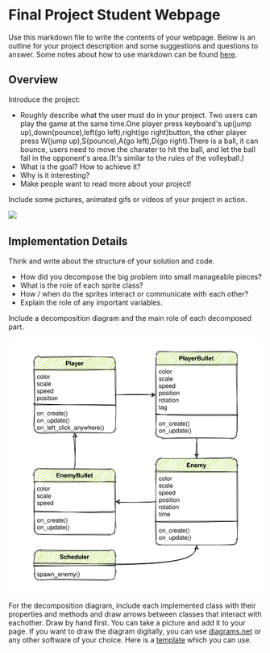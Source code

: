 <link rel="stylesheet" type="text/css" media="all" href="style.css" />

# Final Project Student Webpage

Use this markdown file to write the contents of your webpage. Below is an outline for your project description and some suggestions and questions to answer. Some notes about how to use markdown can be found [here](markdown_notes.md).

## Overview


Introduce the project:
- Roughly describe what the user must do in your project.
Two users can play the game at the same time.One player press keyboard's up(jump up),down(pounce),left(go left),right(go right)button, the other player press W(jump up),S(pounce),A(go left),D(go right).There is a ball, it can bounce, users need to move the charater to hit the ball, and let the ball fall in the opponent's area.(It's similar to the rules of the volleyball.)
- What is the goal? How to achieve it?
- Why is it interesting? 
- Make people want to read more about your project!


Include some pictures, animated gifs or videos of your project in action.

![](example.gif)



## Implementation Details

Think and write about the structure of your solution and code. 

- How did you decompose the big problem into small manageable pieces? 
- What is the role of each sprite class? 
- How / when do the sprites interact or communicate with each other? 
- Explain the role of any important variables.

Include a decomposition diagram and the main role of each decomposed part. 

![](diagram.svg)

For the decomposition diagram, include each implemented class with their properties and methods and draw arrows between classes that interact with eachother. Draw by hand first. You can take a picture and add it to your page. If you want to draw the diagram digitally, you can use [diagrams.net](https://app.diagrams.net/) or any other software of your choice. Here is a [template](https://app.diagrams.net/#G1L7rig3DPeSpGgIQCM0IddXcho81k86jn) which you can use.
